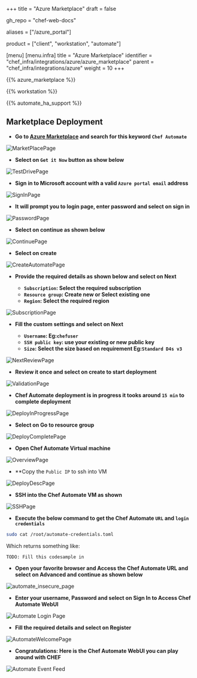 +++
title = "Azure Marketplace"
draft = false

gh_repo = "chef-web-docs"

aliases = ["/azure_portal"]

product = ["client", "workstation", "automate"]

[menu]
  [menu.infra]
    title = "Azure Marketplace"
    identifier = "chef_infra/integrations/azure/azure_marketplace"
    parent = "chef_infra/integrations/azure"
    weight = 10
+++

{{% azure_marketplace %}}

{{% workstation %}}

{{% automate_ha_support %}}

## Marketplace Deployment

- **Go to [Azure Marketplace](https://azure.microsoft.com/marketplace/) and search for this keyword `Chef Automate`**

![MarketPlacePage](/images/az_home.png)

- **Select on `Get it Now` button as show below**

![TestDrivePage](/images/az_getitnow.png)

- **Sign in to Microsoft account with a valid `Azure portal email` address**

![SignInPage](/images/az_signin.png)

- **It will prompt you to login page, enter password and select on sign in**

![PasswordPage](/images/ms_signin.png)

- **Select on continue as shown below**

![ContinuePage](/images/az_continue.png)

- **Select on create**

![CreateAutomatePage](/images/az_automate_create.png)

- **Provide the required details as shown below and select on Next**

    - **`Subscription`: Select the required subscription**
    - **`Resource group`: Create new or Select existing one**
    - **`Region`: Select the required region**

![SubscriptionPage](/images/az_automate_basics.png)

- **Fill the custom settings and select on Next**

    - **`Username`: <Anyname> Eg:`chefuser`**
    - **`SSH public key`: use your existing or new public key**
    - **`Size`: Select the size based on requirement Eg:`Standard D4s v3`**

![NextReviewPage](/images/az_automate_custom_settings.png)

- **Review it once and select on create to start deployment**

![ValidationPage](/images/az_automate_review.png)

- **Chef Automate deployment is in progress it tooks around `15 min` to complete deployment**

![DeployInProgressPage](/images/az_automate_progress.png)

- **Select on Go to resource group**

![DeployCompletePage](/images/az_automate_complete.png)

- **Open Chef Automate Virtual machine**

![OverviewPage](/images/az_automate_overview.png)

- **Copy the `Public IP` to ssh into VM

![DeployDescPage](/images/az_automate_essentials.png)

- **SSH into the Chef Automate VM as shown**

![SSHPage](/images/az_ssh.png)

- **Execute the below command to get the Chef Automate `URL` and `login credentials`**

```bash
sudo cat /root/automate-credentials.toml
```

Which returns something like:

```
TODO: Fill this codesample in
```

- **Open your favorite browser and Access the Chef Automate URL and select on Advanced and continue as shown below**

![automate_insecure_page](/images/automate_insecure_page.png)

- **Enter your username, Password and select on Sign In to Access Chef Automate WebUI**

![Automate Login Page](/images/automate_signin.png)

- **Fill the required details and select on Register**

![AutomateWelcomePage](/images/automate_welcome.png)

- **Congratulations: Here is the Chef Automate WebUI you can play around with CHEF**

![Automate Event Feed](/images/automate_event_feed_empty.png)
